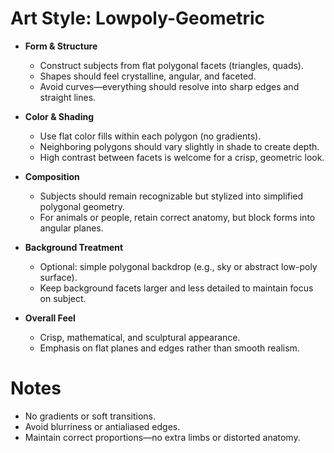# Art Style: Lowpoly-Geometric

- **Form & Structure**
  - Construct subjects from flat polygonal facets (triangles, quads).
  - Shapes should feel crystalline, angular, and faceted.
  - Avoid curves—everything should resolve into sharp edges and straight lines.

- **Color & Shading**
  - Use flat color fills within each polygon (no gradients).
  - Neighboring polygons should vary slightly in shade to create depth.
  - High contrast between facets is welcome for a crisp, geometric look.

- **Composition**
  - Subjects should remain recognizable but stylized into simplified polygonal geometry.
  - For animals or people, retain correct anatomy, but block forms into angular planes.

- **Background Treatment**
  - Optional: simple polygonal backdrop (e.g., sky or abstract low-poly surface).
  - Keep background facets larger and less detailed to maintain focus on subject.

- **Overall Feel**
  - Crisp, mathematical, and sculptural appearance.
  - Emphasis on flat planes and edges rather than smooth realism.

# Notes
- No gradients or soft transitions.
- Avoid blurriness or antialiased edges.
- Maintain correct proportions—no extra limbs or distorted anatomy.
